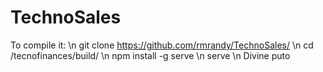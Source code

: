 # TechnoSales
To compile it: \n
git clone https://github.com/rmrandy/TechnoSales/ \n
cd /tecnofinances/build/ \n
npm install -g serve \n
serve \n
Divine puto

